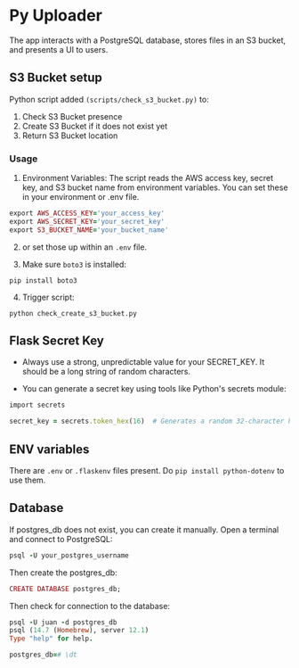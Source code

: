 # Py Uploader

The app interacts with a PostgreSQL database, stores files in an S3 bucket, and presents a UI to users.

## S3 Bucket setup

Python script added `(scripts/check_s3_bucket.py)` to:

1. Check S3 Bucket presence
2. Create S3 Bucket if it does not exist yet
3. Return S3 Bucket location

### Usage

1. Environment Variables: The script reads the AWS access key, secret key, and S3 bucket name from environment variables. You can set these in your environment or .env file.

```ruby
export AWS_ACCESS_KEY='your_access_key'
export AWS_SECRET_KEY='your_secret_key'
export S3_BUCKET_NAME='your_bucket_name'
```

2. or set those up within an `.env` file.

3. Make sure `boto3` is installed:

```
pip install boto3
```

4. Trigger script:

```
python check_create_s3_bucket.py
```

## Flask Secret Key

- Always use a strong, unpredictable value for your SECRET_KEY. It should be a long string of random characters.

- You can generate a secret key using tools like Python's secrets module:

```ruby
import secrets

secret_key = secrets.token_hex(16)  # Generates a random 32-character hex string
```

## ENV variables

There are `.env` or `.flaskenv` files present. Do `pip install python-dotenv` to use them.

## Database

If postgres_db does not exist, you can create it manually. Open a terminal and connect to PostgreSQL:

```ruby
psql -U your_postgres_username
```

Then create the postgres_db:

```ruby
CREATE DATABASE postgres_db;
```

Then check for connection to the database:

```ruby
psql -U juan -d postgres_db
psql (14.7 (Homebrew), server 12.1)
Type "help" for help.

postgres_db=# \dt
```
